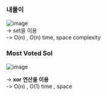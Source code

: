 ### 내풀이     
![image](https://user-images.githubusercontent.com/70446214/161426568-2a93d5e1-8407-41eb-a5ed-bff863a2cff2.png)   
-> set을 이용    
-> O(n) , O(n) time, space complexity   

### Most Voted Sol
![image](https://user-images.githubusercontent.com/70446214/161426625-7a7be71a-85ce-405f-8eb0-8437488c562f.png)   

-> **xor 연산을 이용**   
-> O(n) , O(1) time , space   
  
